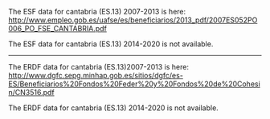 The ESF data for cantabria (ES.13) 2007-2013 is here: http://www.empleo.gob.es/uafse/es/beneficiarios/2013_pdf/2007ES052PO006_PO_FSE_CANTABRIA.pdf

The ESF data for cantabria (ES.13) 2014-2020 is not available.

----

The ERDF data for cantabria (ES.13)2007-2013 is here: http://www.dgfc.sepg.minhap.gob.es/sitios/dgfc/es-ES/Beneficiarios%20Fondos%20Feder%20y%20Fondos%20de%20Cohesin/CN3516.pdf

The ERDF data for cantabria (ES.13) 2014-2020 is not available.
